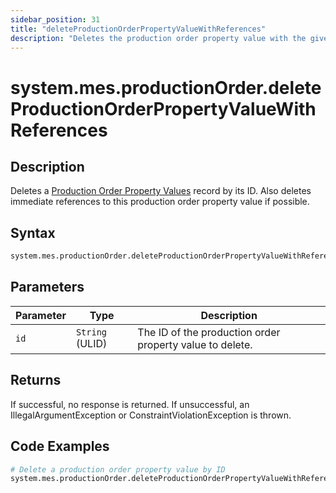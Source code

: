 ```yaml
---
sidebar_position: 31
title: "deleteProductionOrderPropertyValueWithReferences"
description: "Deletes the production order property value with the given ID and any immediate references to this property if possible."
---
```


# system.mes.productionOrder.deleteProductionOrderPropertyValueWithReferences

## Description

Deletes a [Production Order Property Values](../../data-model/production-order-model/production-order-property-value) record by its ID.
Also deletes immediate references to this production order property value if possible.

## Syntax

```python
system.mes.productionOrder.deleteProductionOrderPropertyValueWithReferences(id)
```

## Parameters

| Parameter | Type            | Description                                              |
| --------- | --------------- | -------------------------------------------------------- |
| `id`      | `String` (ULID) | The ID of the production order property value to delete. |

## Returns

If successful, no response is returned. If unsuccessful, an IllegalArgumentException or ConstraintViolationException is thrown.

## Code Examples

```python
# Delete a production order property value by ID
system.mes.productionOrder.deleteProductionOrderPropertyValueWithReferences('01JQ2AN7CQ-MWR6A9M0-FQSEAHTJ')
```
